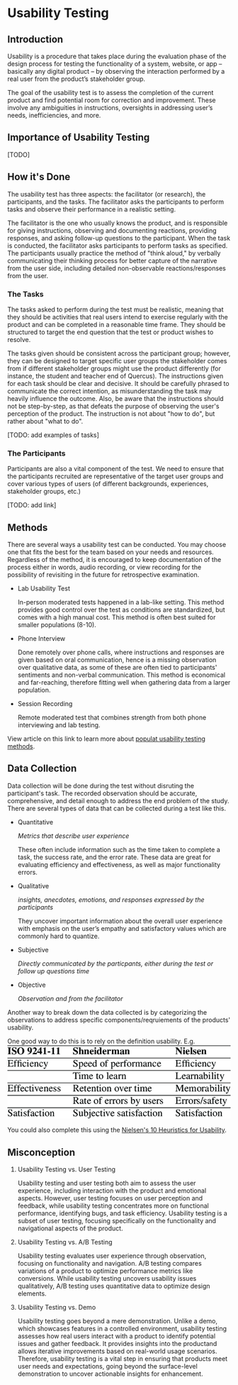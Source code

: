 # Usability Testing
## Introduction 
Usability is a procedure that takes place during the evaluation phase of the design process for testing the functionality of a system, website, or app – basically any digital product – by observing the interaction performed by a real user from the product’s stakeholder group.

The goal of the usability test is to assess the completion of the current product and find potential room for correction and improvement. These involve any ambiguities in instructions, oversights in addressing user’s needs, inefficiencies, and more. 

## Importance of Usability Testing 
[TODO]  
##  How it's Done
The usability test has three aspects: the facilitator (or research), the participants, and the tasks. The facilitator asks the participants to perform tasks and observe their performance in a realistic setting. 

The facilitator is the one who usually knows the product, and is responsible for giving instructions, observing and documenting reactions, providing responses, and asking follow-up questions to the participant. When the task is conducted, the facilitator asks participants to perform tasks as specified. The participants usually practice the method of "think aloud," by verbally communicating their thinking process for better capture of the narrative from the user side, including detailed non-observable reactions/responses from the user. 

### The Tasks
The tasks asked to perform during the test must be realistic, meaning that they should be activities that real users intend to exercise regularly with the product and can be completed in a reasonable time frame. They should be structured to target the end question that the test or product wishes to resolve. 

The tasks given should be consistent across the participant group; however, they can be designed to target specific user groups the stakeholder comes from if different stakeholder groups might use the product differently (for instance, the student and teacher end of Quercus). The instructions given for each task should be clear and decisive. It should be carefully phrased to communicate the correct intention, as misunderstanding the task may heavily influence the outcome. Also, be aware that the instructions should not be step-by-step, as that defeats the purpose of observing the user's perception of the product. The instruction is not about "how to do", but rather about "what to do". 

[TODO: add examples of tasks]

### The Participants
Participants are also a vital component of the test. We need to ensure that the participants recruited are representative of the target user groups and cover various types of users (of different backgrounds, experiences, stakeholder groups, etc.)  

[TODO: add link]


## Methods 
There are several ways a usability test can be conducted. You may choose one that fits the best for the team based on your needs and resources. Regardless of the method, it is encouraged to keep documentation of the process either in words, audio recording, or view recording for the possibility of revisiting in the future for retrospective examination. 

- Lab Usability Test 

    In-person moderated tests happened in a lab-like setting. This method provides good control over the test as conditions are standardized, but comes with a high manual cost. This method is often best suited for smaller populations (8-10).

- Phone Interview 

    Done remotely over phone calls, where instructions and responses are given based on oral communication, hence is a missing observation over qualitative data, as some of these are often tied to participants' sentiments and non-verbal communication. This method is economical and far-reaching, therefore fitting well when gathering data from a larger population.

- Session Recording 

    Remote moderated test that combines strength from both phone interviewing and lab testing.  
    
View article on this link to learn more about [populat usability testing methods](https://www.playbookux.com/10-popular-usability-testing-methods/).

## Data Collection 

Data collection will be done during the test without disruting the participant's task. The recorded observation should be accurate, comprehensive, and detail enough to address the end problem of the study. There are several types of data that can be collected during a test like this. 

- Quantitative 
    
    *Metrics that describe user experience* 

    These often include information such as the time taken to complete a task, the success rate, and the error rate. These data are great for evaluating efficiency and effectiveness, as well as major functionality errors. 

- Qualitative 

    *insights, anecdotes, emotions, and responses expressed by the participants*

    They uncover important information about the overall user experience with emphasis on the user’s empathy and satisfactory values which are commonly hard to quantize.

- Subjective 

    *Directly communicated by the particpants, either during the test or follow up questions time*

- Objective 

    *Observation and from the facilitator*


Another way to break down the data collected is by categorizing the observations to address specific components/reqruiements of the products' usability. 

One good way to do this is to rely on the definition usability. E.g. 
![Definition of Usability](/Topics/User_Experience/Usability_Testing_Images/usability.png)

You could also complete this using the [Nielsen's 10 Heuristics for Usability](/Topics/User_Experience/Usability_Heuristics.md).

## Misconception 

1. Usability Testing vs. User Testing 

    Usability testing and user testing both aim to assess the user experience, including interaction with the product and emotional aspects. However, user testing focuses on user perception and feedback, while usability testing concentrates more on functional performance, identifying bugs, and task efficiency. Usability testing is a subset of user testing, focusing specifically on the functionality and navigational aspects of the product.

2. Usability Testing vs. A/B Testing 

    Usability testing evaluates user experience through observation, focusing on functionality and navigation. A/B testing compares variations of a product to optimize performance metrics like conversions. While usability testing uncovers usability issues qualitatively, A/B testing uses quantitative data to optimize design elements.

3. Usability Testing vs. Demo 

    Usability testing goes beyond a mere demonstration. Unlike a demo, which showcases features in a controlled environment, usability testing assesses how real users interact with a product to identify potential issues and gather feedback. It provides insights into the productand allows iterative improvements based on real-world usage scenarios. Therefore, usability testing is a vital step in ensuring that products meet user needs and expectations, going beyond the surface-level demonstration to uncover actionable insights for enhancement.


















